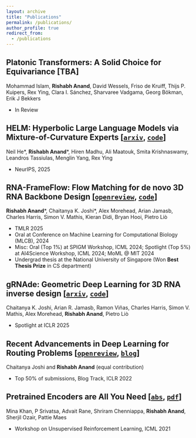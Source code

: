 ```yaml
---
layout: archive
title: "Publications"
permalink: /publications/
author_profile: true
redirect_from:
  - /publications
---
```


## Platonic Transformers: A Solid Choice for Equivariance [TBA]
Mohammad Islam, <strong>Rishabh Anand</strong>, David Wessels, Friso de Kruiff, Thijs P. Kuipers, Rex Ying, Clara I. Sánchez, Sharvaree Vadgama, Georg Bökman, Erik J Bekkers
- In Review

## HELM: Hyperbolic Large Language Models via Mixture-of-Curvature Experts [[`arxiv`](https://arxiv.org/abs/2505.24722), [`code`](https://github.com/Graph-and-Geometric-Learning/helm)]
Neil He\*, <strong>Rishabh Anand</strong>\*, Hiren Madhu, Ali Maatouk, Smita Krishnaswamy, Leandros Tassiulas, Menglin Yang, Rex Ying
- NeurIPS, 2025

## RNA-FrameFlow: Flow Matching for de novo 3D RNA Backbone Design [[`openreview`](https://openreview.net/forum?id=wOc1Yx5s09), [`code`](https://github.com/rish-16/rna-backbone-design)]
<strong>Rishabh Anand</strong>\*, Chaitanya K. Joshi\*, Alex Morehead, Arian Jamasb, Charles Harris, Simon V. Mathis, Kieran Didi, Bryan Hooi, Pietro Liò
- TMLR 2025
- Oral at Conference on Machine Learning for Computational Biology (MLCB), 2024
- Misc: Oral (Top 1%) at SPIGM Workshop, ICML 2024; Spotlight (Top 5%) at AI4Science Workshop, ICML 2024; MoML @ MIT 2024
- Undergrad thesis at the National University of Singapore (Won **Best Thesis Prize** in CS department)

## gRNAde: Geometric Deep Learning for 3D RNA inverse design [[`arxiv`](https://arxiv.org/abs/2305.14749), [`code`](https://github.com/chaitjo/geometric-rna-design)]
Chaitanya K. Joshi, Arian R. Jamasb, Ramon Viñas, Charles Harris, Simon V. Mathis, Alex Morehead, <strong>Rishabh Anand</strong>, Pietro Liò
- Spotlight at ICLR 2025

## Recent Advancements in Deep Learning for Routing Problems [[`openreview`](https://openreview.net/forum?id=4K7Na7nT65C), [`blog`](https://rish-16.github.io/posts/routing-dl/)]
Chaitanya Joshi and <strong>Rishabh Anand</strong> (equal contribution)
- Top 50% of submissions, Blog Track, ICLR 2022

## Pretrained Encoders are All You Need [[`abs`](https://arxiv.org/abs/2106.05139), [`pdf`](https://arxiv.org/pdf/2106.05139)]
Mina Khan, P Srivatsa, Advait Rane, Shriram Chenniappa, <strong>Rishabh Anand</strong>, Sherjil Ozair, Pattie Maes
- Workshop on Unsupervised Reinforcement Learning, ICML 2021
